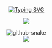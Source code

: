 <div align="center">
  
  <!-- dynamic typing effect 动态打字效果 -->
  <div align="center">
    <a href="https://blog.sunguoqi.com/">
      <img src="https://readme-typing-svg.demolab.com?font=Fira+Code&pause=1000&width=435&lines=print(%22Hello%2C%20World%22);📶 █████████████████;🔋█████████████████;🔊█████████████████;&center=true&size=27" alt="Typing SVG" />
    </a>
  </div>

 <!-- knock code pictures 敲代码的图片 -->
  <img src="https://cdn.jsdelivr.net/gh/ng-fukgin/ng-fukgin/assets/images/coding.gif" /><br>

<!-- Snake Code Contribution Map 贪吃蛇代码贡献图 -->
<picture>
  <source media="(prefers-color-scheme: dark)" srcset="https://cdn.jsdelivr.net/gh/ng-fukgin/ng-fukgin/profile-snake-contrib/github-contribution-grid-snake-dark.svg" />
  <source media="(prefers-color-scheme: light)" srcset="https://cdn.jsdelivr.net/gh/ng-fukgin/ng-fukgin/profile-snake-contrib/github-contribution-grid-snake.svg" />
  <img alt="github-snake" src="https://cdn.jsdelivr.net/gh/ng-fukgin/ng-fukgin/profile-snake-contrib/github-contribution-grid-snake-dark.svg" />
</picture>

</div>


<div align="center" >

<!-- profile-3d-contrib 3D贡献图-->
<img src="https://cdn.jsdelivr.net/gh/ng-fukgin/ng-fukgin/profile-3d-contrib/profile-night-rainbow.svg" />
</div>
